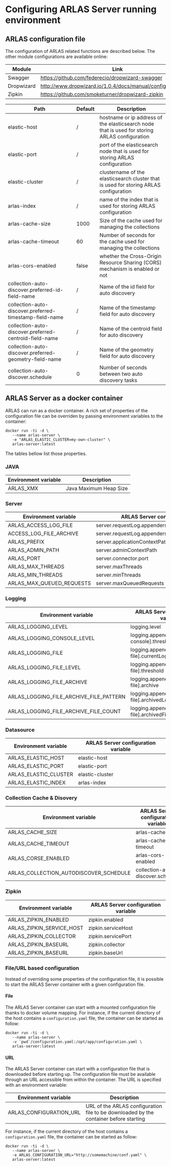 # Configuring ARLAS Server running environment

## ARLAS configuration file

The configuration of ARLAS related functions are described below. The other  module configurations are available online:

| Module | Link |
| --- | --- |
| Swagger | https://github.com/federecio/dropwizard-swagger |
| Dropwizard | http://www.dropwizard.io/1.0.4/docs/manual/configuration.html |
| Zipkin | https://github.com/smoketurner/dropwizard-zipkin |

| Path | Default | Description |
| --- | --- | --- |
| elastic-host | / | hostname or ip address of the elasticsearch node that is used for storing ARLAS configuration |
| elastic-port | / | port of the elasticsearch node that is used for storing ARLAS configuration  |
| elastic-cluster | / | clustername of the elasticsearch cluster that is used for storing ARLAS configuration |
| arlas-index | / | name of the index that is used for storing ARLAS configuration |
| arlas-cache-size | 1000 | Size of the cache used for managing the collections  |
| arlas-cache-timeout | 60 | Number of seconds for the cache used for managing the collections |
| arlas-cors-enabled | false | whether the Cross-Origin Resource Sharing (CORS) mechanism is enabled or not |
| collection-auto-discover.preferred-id-field-name | / | Name of the id field for auto discovery |
| collection-auto-discover.preferred-timestamp-field-name | / |  Name of the timestamp field for auto discovery |
| collection-auto-discover.preferred-centroid-field-name | / |  Name of the centroid field for auto discovery |
| collection-auto-discover.preferred-geometry-field-name | / |  Name of the geometry field for auto discovery |
| collection-auto-discover.schedule | 0 |  Number of seconds between two auto discovery tasks |

## ARLAS Server as a docker container

ARLAS can run as a docker container. A rich set of properties of the configuration file can be overriden by passing environment variables to the container:

```shell
docker run -ti -d \
   --name arlas-server \
   -e "ARLAS_ELASTIC_CLUSTER=my-own-cluster" \
   arlas-server:latest
```

The tables bellow list those properties.


### JAVA

| Environment variable | Description |
| --- | --- |
| ARLAS_XMX | Java Maximum Heap Size |

### Server

| Environment variable | ARLAS Server configuration variable |
| --- | --- |
| ARLAS_ACCESS_LOG_FILE | server.requestLog.appenders.currentLogFilename |
| ACCESS_LOG_FILE_ARCHIVE | server.requestLog.appenders.archivedLogFilenamePattern |
| ARLAS_PREFIX | server.applicationContextPath |
| ARLAS_ADMIN_PATH | server.adminContextPath |
| ARLAS_PORT | server.connector.port |
| ARLAS_MAX_THREADS | server.maxThreads |
| ARLAS_MIN_THREADS | server.minThreads |
| ARLAS_MAX_QUEUED_REQUESTS | server.maxQueuedRequests |

### Logging

| Environment variable | ARLAS Server configuration variable |
| --- | --- |
| ARLAS_LOGGING_LEVEL | logging.level |
| ARLAS_LOGGING_CONSOLE_LEVEL | logging.appenders[type: console].threshold |
| ARLAS_LOGGING_FILE | logging.appenders[type: file].currentLogFilename |
| ARLAS_LOGGING_FILE_LEVEL | logging.appenders[type: file].threshold |
| ARLAS_LOGGING_FILE_ARCHIVE | logging.appenders[type: file].archive |
| ARLAS_LOGGING_FILE_ARCHIVE_FILE_PATTERN | logging.appenders[type: file].archivedLogFilenamePattern |
| ARLAS_LOGGING_FILE_ARCHIVE_FILE_COUNT |logging.appenders[type: file].archivedFileCount  |

### Datasource

| Environment variable | ARLAS Server configuration variable |
| --- | --- |
| ARLAS_ELASTIC_HOST | elastic-host |
| ARLAS_ELASTIC_PORT | elastic-port |
| ARLAS_ELASTIC_CLUSTER | elastic-cluster |
| ARLAS_ELASTIC_INDEX | arlas-index |

### Collection Cache & Disovery

| Environment variable | ARLAS Server configuration variable |
| --- | --- |
| ARLAS_CACHE_SIZE | arlas-cache-size |
| ARLAS_CACHE_TIMEOUT | arlas-cache-timeout |
| ARLAS_CORSE_ENABLED | arlas-cors-enabled |
| ARLAS_COLLECTION_AUTODISCOVER_SCHEDULE | collection-auto-discover.schedule |

### Zipkin

| Environment variable | ARLAS Server configuration variable |
| --- | --- |
| ARLAS_ZIPKIN_ENABLED | zipkin.enabled |
| ARLAS_ZIPKIN_SERVICE_HOST | zipkin.serviceHost |
| ARLAS_ZIPKIN_COLLECTOR | zipkin.servicePort |
| ARLAS_ZIPKIN_BASEURL | zipkin.collector |
| ARLAS_ZIPKIN_BASEURL | zipkin.baseUrl |

### File/URL based configuration

Instead of overriding some properties of the configuration file, it is possible to start the ARLAS Server container with a given configuration file.

#### File

The ARLAS Server container can start with a mounted configuration file thanks to docker volume mapping. For instance, if the current directory of the host contains a `configuration.yaml` file, the container can be started as follow:

```shell
docker run -ti -d \
   --name arlas-server \
   -v `pwd`/configuration.yaml:/opt/app/configuration.yaml \
   arlas-server:latest
  ```

#### URL

The ARLAS Server container can start with a configuration file that is downloaded before starting up. The configuration file must be available through an URL accessible from within the container. The URL is specified with an environment variable:

| Environment variable | Description |
| --- | --- |
| ARLAS_CONFIGURATION_URL | URL of the ARLAS configuration file to be downloaded by the container before starting |

For instance, if the current directory of the host contains a `configuration.yaml` file, the container can be started as follow:

```shell
docker run -ti -d \
   --name arlas-server \
   -e ARLAS_CONFIGURATION_URL="http://somemachine/conf.yaml" \
   arlas-server:latest
  ```
